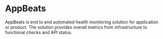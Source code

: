 # AppBeats
AppBeats is end to end automated health monitoring solution for application or product. The solution provides overall metrics from infrastructure to functional checks and API status. 
